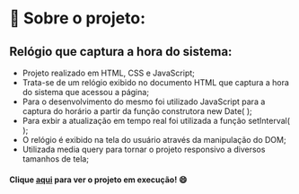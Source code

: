 
# 📒 Sobre o projeto:


##  Relógio que captura a hora do sistema:
   * Projeto realizado em HTML, CSS e JavaScript;
   * Trata-se de um relógio exibido no documento HTML que captura a hora do sistema que acessou a página;
   * Para o desenvolvimento do mesmo foi utilizado JavaScript para a captura do horário a partir da função construtora new Date( );
   * Para exbir a atualização em tempo real foi utilizada a função setInterval( );
   * O relógio é exibido na tela do usuário através da manipulação do DOM;
   * Utilizada media query para tornar o projeto responsivo a diversos tamanhos de tela;

#### Clique [aqui](https://rackelberbet.github.io/relogio.js/) para ver o projeto em execução! 😄
    




